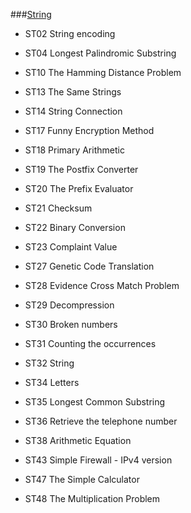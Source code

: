 ###[String](https://e-tutor.itsa.org.tw/e-Tutor/course/view.php?id=23)

- ST02 String encoding

- ST04 Longest Palindromic Substring

- ST10 The Hamming Distance Problem

- ST13 The Same Strings

- ST14 String Connection

- ST17 Funny Encryption Method

- ST18 Primary Arithmetic

- ST19 The Postfix Converter

- ST20 The Prefix Evaluator

- ST21 Checksum

- ST22 Binary Conversion

- ST23 Complaint Value

- ST27 Genetic Code Translation

- ST28 Evidence Cross Match Problem

- ST29 Decompression

- ST30 Broken numbers

- ST31 Counting the occurrences

- ST32 String

- ST34 Letters

- ST35 Longest Common Substring

- ST36 Retrieve the telephone number

- ST38 Arithmetic Equation

- ST43 Simple Firewall - IPv4 version

- ST47 The Simple Calculator

- ST48 The Multiplication Problem
